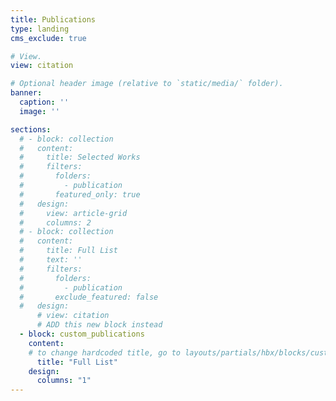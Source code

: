 ```yaml
---
title: Publications
type: landing
cms_exclude: true

# View.
view: citation

# Optional header image (relative to `static/media/` folder).
banner:
  caption: ''
  image: ''

sections:
  # - block: collection
  #   content:
  #     title: Selected Works
  #     filters:
  #       folders:
  #         - publication
  #       featured_only: true
  #   design:
  #     view: article-grid
  #     columns: 2
  # - block: collection
  #   content:
  #     title: Full List
  #     text: ''
  #     filters:
  #       folders:
  #         - publication
  #       exclude_featured: false
  #   design:
      # view: citation
      # ADD this new block instead
  - block: custom_publications
    content:
    # to change hardcoded title, go to layouts/partials/hbx/blocks/custom_publications/block.html, search the title up and change, on the top of the file
      title: "Full List"
    design:
      columns: "1"
---
```

